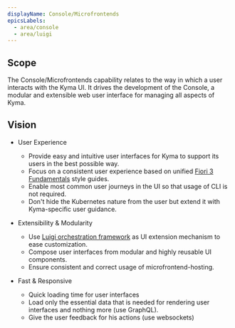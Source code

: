 ```yaml
---
displayName: Console/Microfrontends
epicsLabels:
  - area/console
  - area/luigi
---
```


## Scope

The Console/Microfrontends capability relates to the way in which a user interacts with the Kyma UI. It drives the development of the Console, a modular and extensible web user interface for managing all aspects of Kyma.

## Vision

* User Experience

    * Provide easy and intuitive user interfaces for Kyma to support its users in the best possible way.
    * Focus on a consistent user experience based on unified [Fiori 3 Fundamentals](https://sap.github.io/fundamental/components/index.html) style guides.
    * Enable most common user journeys in the UI so that usage of CLI is not required.
    * Don't hide the Kubernetes nature from the user but extend it with Kyma-specific user guidance.

* Extensibility & Modularity

    * Use [Luigi orchestration framework](https://github.com/kyma-project/luigi) as UI extension mechanism to ease customization.
    * Compose user interfaces from modular and highly reusable UI components.
    * Ensure consistent and correct usage of microfrontend-hosting.

* Fast & Responsive
    
    * Quick loading time for user interfaces
    * Load only the essential data that is needed for rendering user interfaces and nothing more (use GraphQL).
    * Give the user feedback for his actions (use websockets)   

